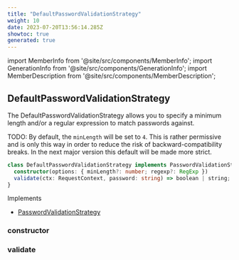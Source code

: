 ```yaml
---
title: "DefaultPasswordValidationStrategy"
weight: 10
date: 2023-07-20T13:56:14.285Z
showtoc: true
generated: true
---
```

<!-- This file was generated from the Vendure source. Do not modify. Instead, re-run the "docs:build" script -->
import MemberInfo from '@site/src/components/MemberInfo';
import GenerationInfo from '@site/src/components/GenerationInfo';
import MemberDescription from '@site/src/components/MemberDescription';


## DefaultPasswordValidationStrategy

<GenerationInfo sourceFile="packages/core/src/config/auth/default-password-validation-strategy.ts" sourceLine="18" packageName="@vendure/core" since="1.5.0" />

The DefaultPasswordValidationStrategy allows you to specify a minimum length and/or
a regular expression to match passwords against.

TODO:
By default, the `minLength` will be set to `4`. This is rather permissive and is only
this way in order to reduce the risk of backward-compatibility breaks. In the next major version
this default will be made more strict.

```ts title="Signature"
class DefaultPasswordValidationStrategy implements PasswordValidationStrategy {
  constructor(options: { minLength?: number; regexp?: RegExp })
  validate(ctx: RequestContext, password: string) => boolean | string;
}
```
Implements

 * <a href='/typescript-api/auth/password-validation-strategy#passwordvalidationstrategy'>PasswordValidationStrategy</a>



### constructor

<MemberInfo kind="method" type="(options: { minLength?: number; regexp?: RegExp }) => DefaultPasswordValidationStrategy"   />


### validate

<MemberInfo kind="method" type="(ctx: <a href='/typescript-api/request/request-context#requestcontext'>RequestContext</a>, password: string) => boolean | string"   />


